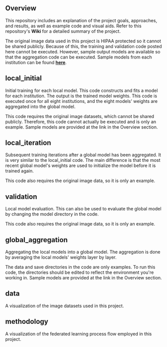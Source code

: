 ## Overview
This repository includes an explanation of the project goals, approaches, and results, as well as  example code and visual aids. Refer to this repository's **Wiki** for a detailed summary of the project.  

The original image data used in this project is HIPAA protected so it cannot be shared publicly. Because of this, the training and validation code posted here cannot be executed.  However, sample output models are available so that the aggregation code can be executed. Sample models from each institution can be found **[here](https://depauledu-my.sharepoint.com/:f:/g/personal/igriza_depaul_edu/EkzhqsNEhJJPrDqDd9YUWWABzat6rNxDfVcZePrXVHMxgg?e=U8G1fh)**. 

## local_initial
Initial training for each local model. This code constructs and fits a model for each institution. The output is the trained model weights. This code is executed once for all eight institutions, and the eight models' weights are aggregated into the global model.

This code requires the original image datasets, which cannot be shared publicly. Therefore, this code cannot actually be executed and is only an example. Sample models are provided at the link in the Overview section.

## local_iteration
Subsequent training iterations after a global model has been aggregated. It is very similar to the local_initial code. The main difference is that the most recent global model's weights are used to initialize the model before it is trained again.

This code also requires the original image data, so it is only an example.

## validation
Local model evaluation. This can also be used to evaluate the global model by changing the model directory in the code. 

This code also requires the original image data, so it is only an example.

## global_aggregation
Aggregating the local models into a global model. The aggregation is done by averaging the local models' weights layer by layer.

The data and save directories in the code are only examples. To run this code, the directories should be edited to reflect the environment you're working in. Sample models are provided at the link in the Overview section.

## data
A visualization of the image datasets used in this project.

## methodology
A visualization of the federated learning process flow employed in this project.
